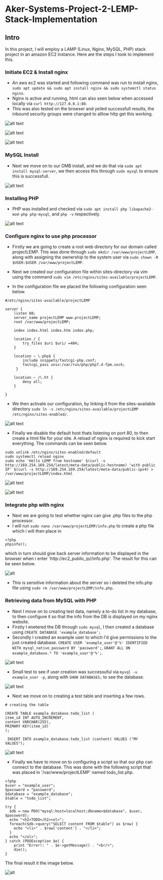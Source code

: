 # Aker-Systems-Project-2-LEMP-Stack-Implementation


## Intro

In this project, I will employ a LAMP  (Linux, Nginx, MySQL, PHP) stack project in an amazon EC2 instance. Here are the steps I took to implement this.


### Initiate EC2 & Install nginx

- An aws ec2 was started and following command was run to install nginx, `sudo apt update && sudo apt install nginx && sudo systemctl status nginx`. 
- Nginx is active and running, html can also seen below when accessed locally via `curl http://127.0.0.1:80`.
- This was also tested on the browser and yeiled successfull results, the inbound security groups were changed to alllow http get this working.

![alt text](/nginx_install_check.png)

![alt text](/nginx_active.png)

![alt text](/nginx_web.png)


### MySQL Install

- Next we move on to our DMB install, and we do that via `sudo apt install mysql-server`, we then access this through `sudo mysql` to ensure this is successfull.

![alt text](/mysql_install_acces.png)


### Installing PHP

- PHP was installed and checked via `sudo apt install php libapache2-mod-php php-mysql`, and `php -v` respectively.

![alt text](/php_install.png)


### Configure nginx to use php processor

- Firstly we are going to create a root web directory for our domain called projectLEMP. This was done through `sudo mkdir /var/www/projectLEMP`, along with assigning the ownership to the system user via `sudo chown -R $USER:$USER /var/www/projectLEMP`.
- Next we created our configuration file within sites-directory via vim using the command `sudo vim /etc/nginx/sites-available/projectLEMP`.

- In the configuration file we placed the following configuration seen below.

```
#/etc/nginx/sites-available/projectLEMP

server {
    listen 80;
    server_name projectLEMP www.projectLEMP;
    root /var/www/projectLEMP;

    index index.html index.htm index.php;

    location / {
        try_files $uri $uri/ =404;
    }

    location ~ \.php$ {
        include snippets/fastcgi-php.conf;
        fastcgi_pass unix:/var/run/php/php7.4-fpm.sock;
     }

    location ~ /\.ht {
        deny all;
    }

}
```
- We then activate our configuration, by linking it from the sites-available directory `sudo ln -s /etc/nginx/sites-available/projectLEMP /etc/nginx/sites-enabled/`.


![alt text](/configuration.png)


- Finally we disable the default host thats listening on port 80, to then create a html file for your site. A reload of nginx is required to kick start everything. The commands can be seen below.

```
sudo unlink /etc/nginx/sites-enabled/default
sudo systemctl reload nginx
sudo echo 'Hello LEMP from hostname' $(curl -s http://169.254.169.254/latest/meta-data/public-hostname) 'with public IP' $(curl -s http://169.254.169.254/latest/meta-data/public-ipv4) > /var/www/projectLEMP/index.html
```

![alt text](/unlink_restart.png)

![alt text](/new_web.png)


### Integrate php with nginx

- Next we are going to test whether nginx can give .php files to the php processor.
- I will run `sudo nano /var/www/projectLEMP/info.php` to create a php file which i will then place in
```
<?php
phpinfo();
```
which in turn should give back server information to be displayed in the browser when i enter 'http://ec2_public_ip//info.php'. The result for this can be seen below.

![alt](/php_info_web.png)

- This is sensitive information about the server so i deleted the info.php file using `sudo rm /var/www/projectLEMP/info.php`.



### Retrieving data from MySQL with PHP

- Next I move on to creating test data, namely a to-do list in my database, to then configure it so that the info from the DB is displayed on my nginx website.
- Firstly I enetered the DB through `sudo mysql`, I then created a database using `CREATE DATABASE 'example_database';`
- Secondly I created an example user to which I'd give permissions to the just created database. `CREATE USER 'example_user'@'%' IDENTIFIED WITH mysql_native_password BY 'password';`, `GRANT ALL ON example_database.* TO 'example_user'@'%';`.


![alt text](/db_creation.png)


- Small test to see if user creation was successuful via `mysql -u example_user -p`, along with `SHOW DATABASES;` to see the database.


![alt text](/mysql_user_test.png)


- Next we move on to creating a test table and inserting a few rows.

```
# creating the table

CREATE TABLE example_database.todo_list (
item_id INT AUTO_INCREMENT,
content VARCHAR(255),
PRIMARY KEY(item_id)
);

```

` INSERT INTO example_database.todo_list (content) VALUES ("MY VALUES");`

![alt text](/mysql_user_test.png)


- Finally we have to move on to configuring a script so that our php can connect to the database. This was done with the following script that was placed in '/var/www/projectLEMP' named todo_list.php.

```
<?php
$user = "example_user";
$password = "password";
$database = "example_database";
$table = "todo_list";

try {
  $db = new PDO("mysql:host=localhost;dbname=$database", $user, $password);
  echo "<h2>TODO</h2><ol>";
  foreach($db->query("SELECT content FROM $table") as $row) {
    echo "<li>" . $row['content'] . "</li>";
  }
  echo "</ol>";
} catch (PDOException $e) {
    print "Error!: " . $e->getMessage() . "<br/>";
    die();
}

```

The final result it the image below.

![alt](/final_result.png)

